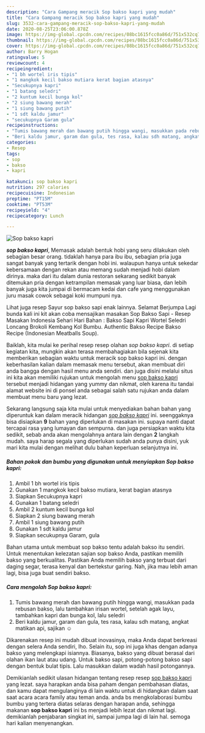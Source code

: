 ```yaml
---
description: "Cara Gampang meracik Sop bakso kapri yang mudah"
title: "Cara Gampang meracik Sop bakso kapri yang mudah"
slug: 3532-cara-gampang-meracik-sop-bakso-kapri-yang-mudah
date: 2020-08-25T23:06:00.878Z
image: https://img-global.cpcdn.com/recipes/08bc1615fcc0a86d/751x532cq70/sop-bakso-kapri-foto-resep-utama.jpg
thumbnail: https://img-global.cpcdn.com/recipes/08bc1615fcc0a86d/751x532cq70/sop-bakso-kapri-foto-resep-utama.jpg
cover: https://img-global.cpcdn.com/recipes/08bc1615fcc0a86d/751x532cq70/sop-bakso-kapri-foto-resep-utama.jpg
author: Barry Hogan
ratingvalue: 5
reviewcount: 4
recipeingredient:
- "1 bh wortel iris tipis"
- "1 mangkok kecil bakso mutiara kerat bagian atasnya"
- "Secukupnya kapri"
- "1 batang seledri"
- "2 kuntum kecil bunga kol"
- "2 siung bawang merah"
- "1 siung bawang putih"
- "1 sdt kaldu jamur"
- "secukupnya Garam gula"
recipeinstructions:
- "Tumis bawang merah dan bawang putih hingga wangi, masukkan pada rebusan bakso, lalu tambahkan irisan wortel, setelah agak layu, tambahkan kapri dan bunga kol, lalu seledri"
- "Beri kaldu jamur, garam dan gula, tes rasa, kalau sdh matang, angkat matikan api, sajikan ☺"
categories:
- Resep
tags:
- sop
- bakso
- kapri

katakunci: sop bakso kapri 
nutrition: 297 calories
recipecuisine: Indonesian
preptime: "PT15M"
cooktime: "PT53M"
recipeyield: "4"
recipecategory: Lunch

---
```



![Sop bakso kapri](https://img-global.cpcdn.com/recipes/08bc1615fcc0a86d/751x532cq70/sop-bakso-kapri-foto-resep-utama.jpg)

<b><i>sop bakso kapri</i></b>, Memasak adalah bentuk hobi yang seru dilakukan oleh sebagian besar orang. tidaklah hanya para ibu ibu, sebagian pria juga sangat banyak yang tertarik dengan hobi ini. walaupun hanya untuk sekedar kebersamaan dengan rekan atau memang sudah menjadi hobi dalam dirinya. maka dari itu dalam dunia restoran sekarang sedikit banyak ditemukan pria dengan ketrampilan memasak yang luar biasa, dan lebih banyak juga kita jumpai di bermacam kedai dan cafe yang menggunakan juru masak cowok sebagai koki mumpuni nya.

Lihat juga resep Sayur sop bakso sapi enak lainnya. Selamat Berjumpa Lagi bunda kali ini kit akan coba mensajikan masakan Sop Bakso Sapi - Resep Masakan Indonesia Sehari Hari Bahan : Bakso Sapi Kapri Wortel Seledri Loncang Brokoli Kembang Kol Bumbu. Authentic Bakso Recipe Bakso Recipe (Indonesian Meatballs Soup).

Baiklah, kita mulai ke perihal resep resep olahan <i>sop bakso kapri</i>. di setiap kegiatan kita, mungkin akan terasa membahagiakan bila sejenak kita memberikan sebagian waktu untuk meracik sop bakso kapri ini. dengan keberhasilan kalian dalam memasak menu tersebut, akan membuat diri anda bangga dengan hasil menu anda sendiri. dan juga disini melalui situs ini kita akan memiliki rujukan untuk mengolah menu <u>sop bakso kapri</u> tersebut menjadi hidangan yang yummy dan nikmat, oleh karena itu tandai alamat website ini di ponsel anda sebagai salah satu rujukan anda dalam membuat menu baru yang lezat.


Sekarang langsung saja kita mulai untuk menyediakan bahan bahan yang diperuntuk kan dalam meracik hidangan <u><i>sop bakso kapri</i></u> ini. seenggaknya bisa disiapkan <b>9</b> bahan yang diperlukan di masakan ini. supaya nanti dapat tercapai rasa yang lumayan dan sempurna. dan juga persiapkan waktu kita sedikit, sebab anda akan mengolahnya antara lain dengan <b>2</b> langkah mudah. saya harap segala yang diperlukan sudah anda punya disini, yuk mari kita mulai dengan melihat dulu bahan keperluan selanjutnya ini.

<!--inarticleads1-->

##### Bahan pokok dan bumbu yang digunakan untuk menyiapkan Sop bakso kapri:

1. Ambil 1 bh wortel iris tipis
1. Gunakan 1 mangkok kecil bakso mutiara, kerat bagian atasnya
1. Siapkan Secukupnya kapri
1. Gunakan 1 batang seledri
1. Ambil 2 kuntum kecil bunga kol
1. Siapkan 2 siung bawang merah
1. Ambil 1 siung bawang putih
1. Gunakan 1 sdt kaldu jamur
1. Siapkan secukupnya Garam, gula


Bahan utama untuk membuat sop bakso tentu adalah bakso itu sendiri. Untuk menentukan kelezatan sajian sop bakso Anda, pastikan memilih bakso yang berkualitas. Pastikan Anda memilih bakso yang terbuat dari daging segar, terasa kenyal dan bertekstur garing. Nah, jika mau lebih aman lagi, bisa juga buat sendiri bakso. 

<!--inarticleads2-->

##### Cara mengolah Sop bakso kapri:

1. Tumis bawang merah dan bawang putih hingga wangi, masukkan pada rebusan bakso, lalu tambahkan irisan wortel, setelah agak layu, tambahkan kapri dan bunga kol, lalu seledri
1. Beri kaldu jamur, garam dan gula, tes rasa, kalau sdh matang, angkat matikan api, sajikan ☺


Dikarenakan resep ini mudah dibuat inovasinya, maka Anda dapat berkreasi dengan selera Anda sendiri, lho. Selain itu, sop ini juga khas dengan adanya bakso yang melengkapi isiannya. Biasanya, bakso yang dibuat berasal dari olahan ikan laut atau udang. Untuk bakso sapi, potong-potong bakso sapi dengan bentuk bulat tipis. Lalu masukkan dalam wadah hasil potongannya. 

Demikianlah sedikit ulasan hidangan tentang resep resep <u>sop bakso kapri</u> yang lezat. saya harapkan anda bisa paham dengan pembahasan diatas, dan kamu dapat mengulanginya di lain waktu untuk di hidangkan dalam saat saat acara acara family atau teman anda. anda bs mengkolaborasi bumbu bumbu yang tertera diatas selaras dengan harapan anda, sehingga makanan <b>sop bakso kapri</b> ini bs menjadi lebih lezat dan nikmat lagi. demikianlah penjabaran singkat ini, sampai jumpa lagi di lain hal. semoga hari kalian menyenangkan.

